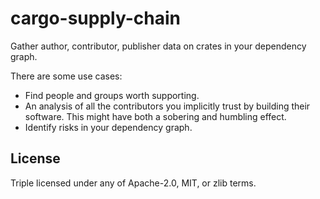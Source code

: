 # cargo-supply-chain

Gather author, contributor, publisher data on crates in your dependency graph.

There are some use cases:

* Find people and groups worth supporting.
* An analysis of all the contributors you implicitly trust by building their software. This
  might have both a sobering and humbling effect.
* Identify risks in your dependency graph.

## License

Triple licensed under any of Apache-2.0, MIT, or zlib terms.

